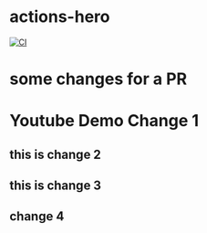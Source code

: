 # actions-hero


[![CI](https://github.com/fhasanabadi/actions-hero/actions/workflows/simple-proj.yml/badge.svg)](https://github.com/fhasanabadi/actions-hero/actions/workflows/simple-proj.yml)


# some changes for a PR
# Youtube Demo Change 1

## this is change 2
## this is change 3
## change 4
